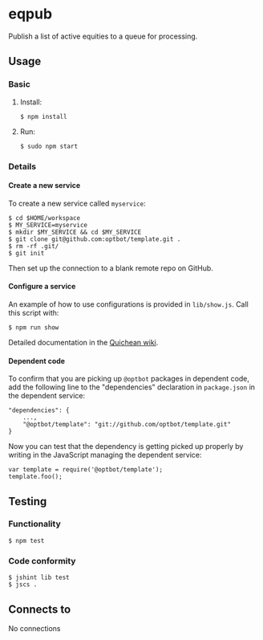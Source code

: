 eqpub
===
Publish a list of active equities to a queue for processing.

Usage
---
### Basic
1.  Install:
    
        $ npm install

2.  Run:

        $ sudo npm start
       
### Details
#### Create a new service
To create a new service called `myservice`:

    $ cd $HOME/workspace
    $ MY_SERVICE=myservice
    $ mkdir $MY_SERVICE && cd $MY_SERVICE
    $ git clone git@github.com:optbot/template.git .
    $ rm -rf .git/
    $ git init

Then set up the connection to a blank remote repo on GitHub.

#### Configure a service
An example of how to use configurations is provided in `lib/show.js`.
Call this script with:

    $ npm run show

Detailed documentation in the [Quichean wiki](http://quichean.wikidot.com/wiki:configuring-services).

#### Dependent code
To confirm that you are picking up `@optbot` packages in
dependent code, add the following line to the "dependencies"
declaration in `package.json` in the dependent service:

    "dependencies": {
        ...,
        "@optbot/template": "git://github.com/optbot/template.git"
    }

Now you can test that the dependency is getting picked up properly
by writing in the JavaScript managing the dependent service:

    var template = require('@optbot/template');
    template.foo();

Testing
---
### Functionality
    $ npm test

### Code conformity
    $ jshint lib test
    $ jscs .

Connects to
---
No connections
